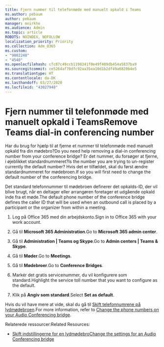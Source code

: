```yaml
---
title: Fjern nummer til telefonmøde med manuelt opkald i Teams
ms.author: pebaum
author: pebaum
manager: mnirkhe
ms.audience: Admin
ms.topic: article
ROBOTS: NOINDEX, NOFOLLOW
localization_priority: Priority
ms.collection: Adm_O365
ms.custom:
- "9002248"
- "4540"
ms.openlocfilehash: cfc87c49ccb1198341f0e49f409db454a5837ba9
ms.sourcegitcommit: ce5264af70dfc92aa35ea10d1b2df49a6820b4e5
ms.translationtype: HT
ms.contentlocale: da-DK
ms.lasthandoff: 03/27/2020
ms.locfileid: "43027948"
---
```

# <a name="remove-teams-dial-in-conferencing-number"></a><span data-ttu-id="f344d-102">Fjern nummer til telefonmøde med manuelt opkald i Teams</span><span class="sxs-lookup"><span data-stu-id="f344d-102">Remove Teams dial-in conferencing number</span></span>

<span data-ttu-id="f344d-103">Har du brug for hjælp til at fjerne et nummer til telefonmøde med manuelt opkald fra din mødebro?</span><span class="sxs-lookup"><span data-stu-id="f344d-103">Do you need help removing a dial-in conferencing number from your conference bridge?</span></span> <span data-ttu-id="f344d-104">Er det nummer, du forsøger at fjerne, i øjeblikket standardnummeret?</span><span class="sxs-lookup"><span data-stu-id="f344d-104">Is the number you are trying to un-register currently the default number?</span></span> <span data-ttu-id="f344d-105">Hvis det er tilfældet, skal du først ændre standardnummeret for mødebroen.</span><span class="sxs-lookup"><span data-stu-id="f344d-105">If so you will first need to change the default number of the conferencing bridge.</span></span>

<span data-ttu-id="f344d-106">Det standard telefonnummer til mødebroen definerer det opkalds-ID, der vil blive brugt, når en deltager eller arrangøren foretager et udgående opkald inde fra et møde.</span><span class="sxs-lookup"><span data-stu-id="f344d-106">The default phone number of the conference bridge defines the caller ID that will be used when an outbound call is placed by a participant or the organizer from within a meeting.</span></span>

1. <span data-ttu-id="f344d-107">Log på Office 365 med din arbejdskonto.</span><span class="sxs-lookup"><span data-stu-id="f344d-107">Sign in to Office 365 with your work account.</span></span>

2. <span data-ttu-id="f344d-108">Gå til **Microsoft 365 Administration**.</span><span class="sxs-lookup"><span data-stu-id="f344d-108">Go to **Microsoft 365 admin center**.</span></span>

3. <span data-ttu-id="f344d-109">Gå til **Administration | Teams og Skype**.</span><span class="sxs-lookup"><span data-stu-id="f344d-109">Go to **Admin centers | Teams & Skype**.</span></span>

4. <span data-ttu-id="f344d-110">Gå til **Møder**.</span><span class="sxs-lookup"><span data-stu-id="f344d-110">Go to **Meetings**.</span></span>

5. <span data-ttu-id="f344d-111">Gå til **Mødebroer**.</span><span class="sxs-lookup"><span data-stu-id="f344d-111">Go to **Conference Bridges**.</span></span>

6. <span data-ttu-id="f344d-112">Markér det gratis servicenummer, du vil konfigurere som standard.</span><span class="sxs-lookup"><span data-stu-id="f344d-112">Highlight the service toll number that you want to configure as the default.</span></span>

7. <span data-ttu-id="f344d-113">Klik på **Angiv som standard**.</span><span class="sxs-lookup"><span data-stu-id="f344d-113">Select **Set as default**.</span></span>

<span data-ttu-id="f344d-114">Hvis du vil have mere at vide, skal du gå til [Skift telefonnumrene på lydmødebroen](https://docs.microsoft.com/microsoftteams/change-the-phone-numbers-on-your-audio-conferencing-bridge).</span><span class="sxs-lookup"><span data-stu-id="f344d-114">For more information, refer to [Change the phone numbers on your Audio Conferencing bridge](https://docs.microsoft.com/microsoftteams/change-the-phone-numbers-on-your-audio-conferencing-bridge).</span></span>

<span data-ttu-id="f344d-115">Relaterede ressourcer:</span><span class="sxs-lookup"><span data-stu-id="f344d-115">Related Resources:</span></span>

- [<span data-ttu-id="f344d-116">Skift indstillingerne for en lydmødebro</span><span class="sxs-lookup"><span data-stu-id="f344d-116">Change the settings for an Audio Conferencing bridge</span></span>](https://docs.microsoft.com/microsoftteams/change-the-settings-for-an-audio-conferencing-bridge)
